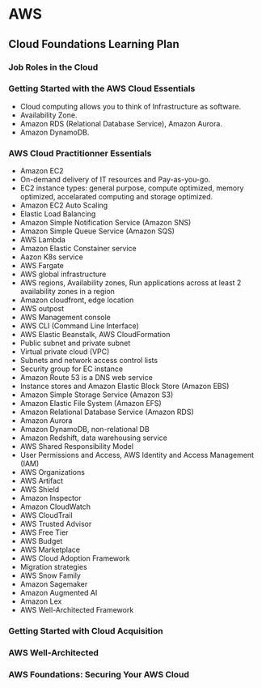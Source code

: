 # AWS

## Cloud Foundations Learning Plan

### Job Roles in the Cloud

### Getting Started with the AWS Cloud Essentials
- Cloud computing allows you to think of Infrastructure as software.
- Availability Zone.
- Amazon RDS (Relational Database Service), Amazon Aurora.
- Amazon DynamoDB.

### AWS Cloud Practitionner Essentials
- Amazon EC2
- On-demand delivery of IT resources and Pay-as-you-go.
- EC2 instance types: general purpose, compute optimized, memory optimized, accelarated computing and storage optimized.
- Amazon EC2 Auto Scaling
- Elastic Load Balancing
- Amazon Simple Notification Service (Amazon SNS)
- Amazon Simple Queue Service (Amazon SQS)
- AWS Lambda
- Amazon Elastic Constainer service
- Aazon K8s service
- AWS Fargate
- AWS global infrastructure
- AWS regions, Availability zones, Run applications across at least 2 availability zones in a region
- Amazon cloudfront, edge location
- AWS outpost
- AWS Management console
- AWS CLI (Command Line Interface)
- AWS Elastic Beanstalk, AWS CloudFormation
- Public subnet and private subnet
- Virtual private cloud (VPC)
- Subnets and network access control lists
- Security group for EC instance
- Amazon Route 53 is a DNS web service
- Instance stores and Amazon Elastic Block Store (Amazon EBS)
- Amazon Simple Storage Service (Amazon S3)
- Amazon Elastic File System (Amazon EFS)
- Amazon Relational Database Service (Amazon RDS)
- Amazon Aurora
- Amazon DynamoDB, non-relational DB
- Amazon Redshift, data warehousing service
- AWS Shared Responsibility Model
- User Permissions and Access, AWS Identity and Access Management (IAM)
- AWS Organizations
- AWS Artifact
- AWS Shield
- Amazon Inspector
- Amazon CloudWatch
- AWS CloudTrail
- AWS Trusted Advisor
- AWS Free Tier
- AWS Budget
- AWS Marketplace
- AWS Cloud Adoption Framework
- Migration strategies
- AWS Snow Family
- Amazon Sagemaker
- Amazon Augmented AI
- Amazon Lex
- AWS Well-Architected Framework

### Getting Started with Cloud Acquisition

### AWS Well-Architected

### AWS Foundations: Securing Your AWS Cloud